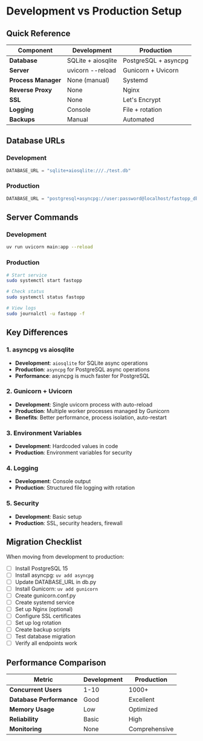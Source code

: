 # Development vs Production Setup

## Quick Reference

| Component | Development | Production |
|-----------|-------------|------------|
| **Database** | SQLite + aiosqlite | PostgreSQL + asyncpg |
| **Server** | uvicorn --reload | Gunicorn + Uvicorn |
| **Process Manager** | None (manual) | Systemd |
| **Reverse Proxy** | None | Nginx |
| **SSL** | None | Let's Encrypt |
| **Logging** | Console | File + rotation |
| **Backups** | Manual | Automated |

## Database URLs

### Development
```python
DATABASE_URL = "sqlite+aiosqlite:///./test.db"
```

### Production
```python
DATABASE_URL = "postgresql+asyncpg://user:password@localhost/fastopp_db"
```

## Server Commands

### Development
```bash
uv run uvicorn main:app --reload
```

### Production
```bash
# Start service
sudo systemctl start fastopp

# Check status
sudo systemctl status fastopp

# View logs
sudo journalctl -u fastopp -f
```

## Key Differences

### 1. **asyncpg vs aiosqlite**
- **Development**: `aiosqlite` for SQLite async operations
- **Production**: `asyncpg` for PostgreSQL async operations
- **Performance**: asyncpg is much faster for PostgreSQL

### 2. **Gunicorn + Uvicorn**
- **Development**: Single uvicorn process with auto-reload
- **Production**: Multiple worker processes managed by Gunicorn
- **Benefits**: Better performance, process isolation, auto-restart

### 3. **Environment Variables**
- **Development**: Hardcoded values in code
- **Production**: Environment variables for security

### 4. **Logging**
- **Development**: Console output
- **Production**: Structured file logging with rotation

### 5. **Security**
- **Development**: Basic setup
- **Production**: SSL, security headers, firewall

## Migration Checklist

When moving from development to production:

- [ ] Install PostgreSQL 15
- [ ] Install asyncpg: `uv add asyncpg`
- [ ] Update DATABASE_URL in db.py
- [ ] Install Gunicorn: `uv add gunicorn`
- [ ] Create gunicorn.conf.py
- [ ] Create systemd service
- [ ] Set up Nginx (optional)
- [ ] Configure SSL certificates
- [ ] Set up log rotation
- [ ] Create backup scripts
- [ ] Test database migration
- [ ] Verify all endpoints work

## Performance Comparison

| Metric | Development | Production |
|--------|-------------|------------|
| **Concurrent Users** | 1-10 | 1000+ |
| **Database Performance** | Good | Excellent |
| **Memory Usage** | Low | Optimized |
| **Reliability** | Basic | High |
| **Monitoring** | None | Comprehensive | 